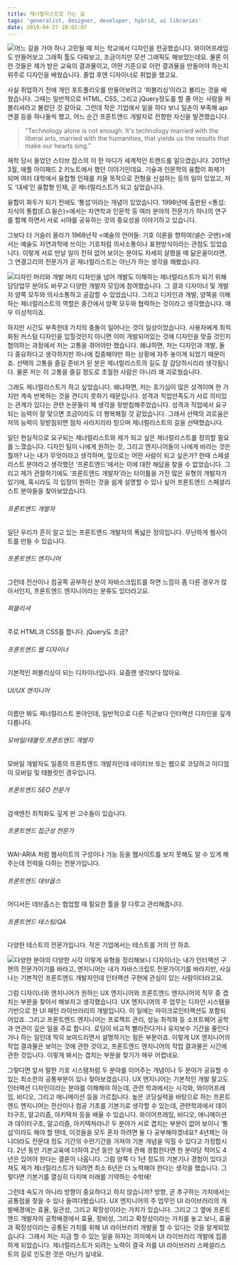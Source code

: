 ```yaml
---
title: 제너럴리스트로 가는 길
tags: 'generalist, designer, developer, hybrid, ui libraries'
date: 2019-04-27 10:02:07
---
```

![어느 길을 가야 하나 고민될 때](https://images.unsplash.com/photo-1483213097419-365e22f0f258?ixlib=rb-1.2.1&ixid=eyJhcHBfaWQiOjEyMDd9&auto=format&fit=crop&w=1650&q=80)
저는 학교에서 디자인을 전공했습니다. 와이어프레임도 만들어보고 그래픽 툴도 다뤄보고, 조금이지만 모션 그래픽도 해보았는데요. 물론 이런 것들은 제가 받은 교육의 결과물이고, 어떤 기준으로 이런 결과물을 만들어야 하는지 위주로 디자인을 배웠습니다. 졸업 후엔 디자이너로 취업을 했고요.

사실 취업하기 전에 개인 포트폴리오를 만들어보려고 ‘퍼블리싱’이라고 불리는 것을 배웠습니다. 그때는 일반적으로 HTML, CSS, 그리고 jQuery정도를 할 줄 아는 사람을 퍼블리셔라고 불렀던 것 같아요. 그런데 작은 기업에서 일을 하다 보니 일손이 부족해 api 연결 등을 하나둘씩 했고, 어느 순간 프론트엔드 개발자로 전향한 자신을 발견했습니다.

> "Technology alone is not enough. It's technology married with the liberal arts, married with the humanities, that yields us the results that make our hearts sing."

재학 당시 들었던 스티브 잡스의 이 한 마디가 세계적인 트렌드를 일으켰습니다. 2011년 3월, 애플 아이패드 2 키노트에서 했던 이야기인데요. 기술과 인문학의 융합이 화제가 되며 여러 대학에서 융합형 인재를 키울 목적으로 전형을 신설하는 등의 일이 있었고, 저도 ‘대세’인 융합형 인재, 곧 제너럴리스트가 되고 싶었습니다.

융합이 화두가 되기 전에도 ‘통섭’이라는 개념이 있었습니다. 1998년에 출판된 <통섭: 지식의 통합(E.O.윌슨)>에서는 자연학과 인문학 등 여러 분야의 전문가가 하나의 연구를 함께 하면서 서로 시야를 공유하는 것의 중요성을 이야기하고 있습니다.

그보다 더 거슬러 올라가 1968년작 <예술의 언어들: 기호 이론을 향하여(넬슨 굿맨)>에서는 예술도 자연과학에 쓰이는 기호처럼 의사소통이나 표현방식이라는 관점도 있었습니다. 이렇게 서로 만날 일이 전혀 없어 보이는 분야도 자세히 살폈을 때 닮은꼴이라면, 그 연결고리의 전문가가 곧 제너럴리스트는 아닌가 하는 생각을 해봤습니다.

![디자인 머리와 개발 머리](https://cdn-images-1.medium.com/max/1200/0*zFj5ZUImAVahWR9C)
디자인을 넘어 개발도 이해하는 제너럴리스트가 되기 위해 담당업무 분야도 바꾸고 다양한 개발자 모임에 참여했습니다. 그 결과 디자이너 및 개발자 양쪽 모두와 의사소통하고 공감할 수 있었습니다. 그리고 디자인과 개발, 양쪽을 이해하는 제너럴리스트의 역할은 중간에서 양쪽 모두와 협력하는 것이라고 생각했습니다. 매우 이상적이죠.

하지만 시간도 부족한데 가치의 충돌이 일어나는 것이 일상이었습니다. 사용자에게 최적화된 커스텀 디자인을 입힐것인지 아니면 이미 개발되어있는 것에 디자인을 맞출 것인지 협의하는 과정에서 저는 고통을 겪어야만 했습니다. 왜냐하면, 저는 디자인과 개발, 둘 다 중요하다고 생각하지만 하나에 집중해야만 하는 상황에 자주 놓이게 되었기 때문이죠. 선택의 고통을 즐길 준비가 된 분은 제너럴리스트의 길도 잘 감당하시리라 생각됩니다. 물론 저는 이 고통을 즐길 정도로 초월한 사람은 아니라 꽤 괴로웠습니다.

그래도 제너럴리스트가 하고 싶었습니다. 왜냐하면, 저는 호기심이 많은 성격이며 한 가지만 계속 반복하는 것을 견디지 못하기 때문입니다. 성격과 직업만족도가 서로 의미있는 관계가 있다는 관련 논문들이 제 생각을 뒷받침해주었습니다. 성격과 직업에서 요구되는 능력이 잘 맞으면 조금이라도 더 행복해질 것 같았습니다. 그래서 선택의 괴로움은 저의 능력이 뒷받침되면 점차 사라지리라 믿으며 제너럴리스트의 길을 선택했습니다.

일단 현실적으로 요구되는 제너럴리스트와 제가 되고 싶은 제너럴리스트를 정의할 필요를 느꼈습니다. 디자인 팀이 나에게 원하는 것, 그리고 엔지니어들이 나에게 바라는 것은 뭘까? 나는 내가 무엇이라고 생각하며, 앞으로는 어떤 사람이 되고 싶은가? 한때 스페셜리스트 분야라고 생각했던 ‘프론트엔드’에서는 이에 대한 해답을 찾을 수 없었습니다. 그리고 제가 관찰하기에도 ‘프론트엔드 개발자’라는 타이틀을 가진 많은 유형의 개발자가 있기에, 혹시라도 각 입장이 원하는 것을 쉽게 설명할 수 있나 싶어 프론트엔드 스페셜리스트 분야들을 찾아보았습니다.

###### 프론트엔드 개발자

일단 우리가 흔히 알고 있는 프론트엔드 개발자의 폭넓은 정의입니다. 무난하게 웹사이트를 만들 수 있습니다.

###### 프론트엔드 엔지니어

그런데 전산이나 컴공쪽 공부하신 분이 자바스크립트를 하면 느낌이 좀 다른 경우가 많아서인지, 프론트엔드 엔지니어라는 분류도 있더라고요.

###### 퍼블리셔

주로 HTML과 CSS를 합니다. jQuery도 조금?

###### 프론트엔드 웹 디자이너

기본적인 퍼블리싱이 되는 디자이너입니다. 요즘엔 생각보다 많아요.

###### UI/UX 엔지니어

이름만 봐도 제너럴리스트 분야인데, 일반적으로 다른 직군보다 인터랙션 디자인을 깊게 다룹니다.

###### 모바일/태블릿 프론트엔드 개발자

모바일 개발자도 일종의 프론트엔드 개발자인데 네이티브 또는 웹으로 코딩하고 미디엄이 모바일 및 태블릿인 경우입니다.

###### 프론트엔드 SEO 전문가

검색엔진 최적화도 깊게 판 고수들이 있습니다.

###### 프론트엔드 접근성 전문가

WAI-ARIA 처럼 웹사이트의 구성이나 기능 등을 웹사이트를 보지 못해도 알 수 있게 해주는데 전력을 다하는 전문가입니다.

###### 프론트엔드 데브옵스

어디서든 데브옵스는 협업할 때 필요한 툴을 잘 다루고 관리해줍니다.

###### 프론트엔드 테스팅/QA

다양한 테스트의 전문가입니다. 작은 기업에서는 테스트를 거의 안 하죠.

![다양한 분야의 다양한 시각](https://images.unsplash.com/photo-1512099053734-e6767b535838?ixlib=rb-1.2.1&ixid=eyJhcHBfaWQiOjEyMDd9&auto=format&fit=crop&w=1528&q=80)
이렇게 유형을 정리해보니 디자이너는 내가 인터랙션 구현의 전문가이기를 바라고, 엔지니어는 내가 자바스크립트 전문가이기를 바라지만, 사실 나는 기본적인 프론트엔드 개발자인데 인터랙션 구현에 관심이 있는 사람이더라고요.

그럼 디자이너와 엔지니어가 원하는 UX 엔지니어와 프론트엔드 엔지니어의 직무 중 겹치는 부분을 찾아서 해보자고 생각했습니다. UX 엔지니어의 주 업무는 디자인 시스템을 기반으로 한 UI 패턴 라이브러리의 개발입니다. 이 일에는 마이크로인터랙션도 포함되어있죠. 그리고 프론트엔드 엔지니어는 프로젝트 관리, 성능 최적화 등 소프트웨어 공학과 연관이 깊은 일을 주로 합니다. 로딩이 비교적 빨라진다거나 유지보수 기간을 줄인다거나 하는 일인데 딱히 보여드리면서 설명하기는 힘든 부분이죠. 이렇게 UX 엔지니어의 작업 결과물은 보이는 것에 관한 것이고, 프론트엔드 엔지니어의 작업 결과물은 시간에 관한 것입니다. 이렇게 봐서는 겹치는 부분을 찾기가 매우 어렵네요.

그렇다면 앞서 말한 기호 시스템처럼 두 분야를 이어주는 개념이나 두 분야가 공유할 수 있는 최소한의 공통부분이 있나 찾아보겠습니다. UX 엔지니어는 기본적인 개발 말고도 인터랙션 디자인이라는 분야를 이해해야 하는데, 관련 학과에서는 시각화, 와이어프레임, 비디오, 그리고 애니메이션 등을 가르칩니다. 높은 코딩실력을 바탕으로 하는 프론트엔드 엔지니어는 전산이나 컴공 기초를 기본기로 생각할 수 있는데, 관련학과에서 데이터구조, 알고리즘, 아키텍처 등을 배울 수 있습니다. 와이어프레임, 비디오, 애니메이션과 데이터구조, 알고리즘, 아키텍처라니! 두 분야가 서로 겹치는 부분이 없어 보이니 ‘통섭’이라도 해야 할 텐데, 이것들을 모두 혼자 하려면 둘 다 공부해야겠네요? 4년제는 아니더라도 전문대 정도 기간의 수련기간을 가져야 기본 개념을 익힐 수 있다고 가정합시다. 2년 동안 기본교육에 더하여 2년 동안 실무에 관해 경험한다면 한 분야당 적어도 4년은 있어야 한다는 결론이 나옵니다. 그럼 양쪽 다 1년 정도의 기본기나 경험이 있다고 쳐도 제가 제너럴리스트가 되려면 최소 6년은 더 노력해야 한다는 생각을 했습니다. 그렇다면 기본기를 열심히 다지며 미래를 기약하는 수밖에!

그런데 속도가 아니라 방향이 중요하다고 하지 않습니까? 방향, 곧 추구하는 가치에서는 공통점을 찾을 수 있나 들여다봤습니다. UX 엔지니어의 주 업무인 UI 라이브러리의 개발배경에는 효율, 일관성, 그리고 확장성이라는 가치가 있습니다. 그리고 그 옆에 프론트엔드 개발자의 공학배경에서 효율, 정비성, 그리고 확장성이라는 가치를 놓고 보니, 효율과 확장성이라는 공통된 가치를 위해 UI 라이브러리 개발을 할 수 있다는 것을 알게되었습니다. 그래서 저는 지금 할 수 있는 일을 하자는 의미에서 UI 라이브러리 개발에 집중하게 되었습니다. 제너럴리스트가 되려는 노력이 결국 저를 UI 라이브러리 스페셜리스트의 길로 인도한 것은 아닌가 싶네요.
